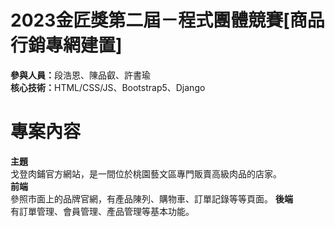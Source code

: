 # 2023金匠獎第二屆－程式團體競賽[商品行銷專網建置]
<b>參與人員：</b>段浩恩、陳品叡、許書瑜<br>
<b>核心技術：</b>HTML/CSS/JS、Bootstrap5、Django
# 專案內容
<b>主題</b><br>
戈登肉鋪官方網站，是一間位於桃園藝文區專門販賣高級肉品的店家。<br>
<b>前端</b><br>
參照市面上的品牌官網，有產品陳列、購物車、訂單記錄等等頁面。
<b>後端</b><br>
有訂單管理、會員管理、產品管理等基本功能。
